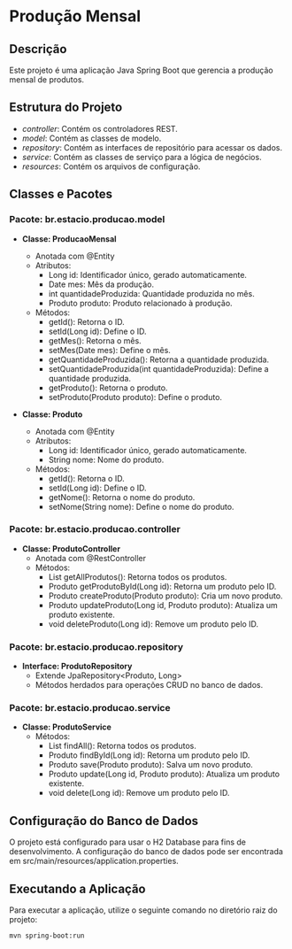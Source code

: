 # Produção Mensal

## Descrição

Este projeto é uma aplicação Java Spring Boot que gerencia a produção mensal de produtos.

## Estrutura do Projeto

- *controller*: Contém os controladores REST.
- *model*: Contém as classes de modelo.
- *repository*: Contém as interfaces de repositório para acessar os dados.
- *service*: Contém as classes de serviço para a lógica de negócios.
- *resources*: Contém os arquivos de configuração.

## Classes e Pacotes

### Pacote: br.estacio.producao.model

- **Classe: ProducaoMensal**
  - Anotada com @Entity
  - Atributos:
    - Long id: Identificador único, gerado automaticamente.
    - Date mes: Mês da produção.
    - int quantidadeProduzida: Quantidade produzida no mês.
    - Produto produto: Produto relacionado à produção.
  - Métodos:
    - getId(): Retorna o ID.
    - setId(Long id): Define o ID.
    - getMes(): Retorna o mês.
    - setMes(Date mes): Define o mês.
    - getQuantidadeProduzida(): Retorna a quantidade produzida.
    - setQuantidadeProduzida(int quantidadeProduzida): Define a quantidade produzida.
    - getProduto(): Retorna o produto.
    - setProduto(Produto produto): Define o produto.

- **Classe: Produto**
  - Anotada com @Entity
  - Atributos:
    - Long id: Identificador único, gerado automaticamente.
    - String nome: Nome do produto.
  - Métodos:
    - getId(): Retorna o ID.
    - setId(Long id): Define o ID.
    - getNome(): Retorna o nome do produto.
    - setNome(String nome): Define o nome do produto.

### Pacote: br.estacio.producao.controller

- **Classe: ProdutoController**
  - Anotada com @RestController
  - Métodos:
    - List<Produto> getAllProdutos(): Retorna todos os produtos.
    - Produto getProdutoById(Long id): Retorna um produto pelo ID.
    - Produto createProduto(Produto produto): Cria um novo produto.
    - Produto updateProduto(Long id, Produto produto): Atualiza um produto existente.
    - void deleteProduto(Long id): Remove um produto pelo ID.

### Pacote: br.estacio.producao.repository

- **Interface: ProdutoRepository**
  - Extende JpaRepository<Produto, Long>
  - Métodos herdados para operações CRUD no banco de dados.

### Pacote: br.estacio.producao.service

- **Classe: ProdutoService**
  - Métodos:
    - List<Produto> findAll(): Retorna todos os produtos.
    - Produto findById(Long id): Retorna um produto pelo ID.
    - Produto save(Produto produto): Salva um novo produto.
    - Produto update(Long id, Produto produto): Atualiza um produto existente.
    - void delete(Long id): Remove um produto pelo ID.

## Configuração do Banco de Dados

O projeto está configurado para usar o H2 Database para fins de desenvolvimento. A configuração do banco de dados pode ser encontrada em src/main/resources/application.properties.

## Executando a Aplicação

Para executar a aplicação, utilize o seguinte comando no diretório raiz do projeto:

```bash
mvn spring-boot:run
